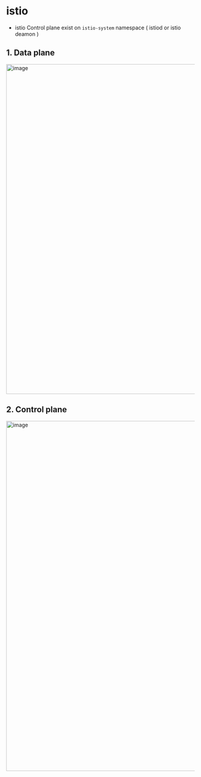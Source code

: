 # istio

* istio Control plane exist on `istio-system` namespace ( istiod or istio deamon )

## 1. Data plane
<img width="881" alt="image" src="https://user-images.githubusercontent.com/44109224/221445122-c1471620-b128-4424-b665-d9ddf2e12168.png">


## 2. Control plane
<img width="935" alt="image" src="https://user-images.githubusercontent.com/44109224/221445221-fe4c0cae-536a-488c-b498-70082b0e95c2.png">

